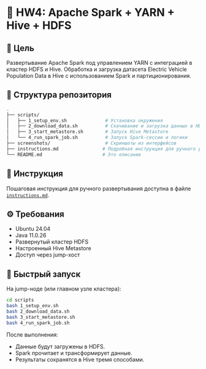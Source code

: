 # 🚀 HW4: Apache Spark + YARN + Hive + HDFS

## 📌 Цель

Развертывание Apache Spark под управлением YARN с интеграцией в кластер HDFS и Hive. Обработка и загрузка датасета Electric Vehicle Population Data в Hive с использованием Spark и партиционирования.

## 📁 Структура репозитория

```bash
.
├── scripts/
│   ├── 1_setup_env.sh              # Установка окружения
│   ├── 2_download_data.sh          # Скачивание и загрузка данных в HDFS
│   ├── 3_start_metastore.sh        # Запуск Hive Metastore
│   └── 4_run_spark_job.sh          # Запуск Spark-сессии и логики
├── screenshots/                    # Скриншоты из интерфейсов
├── instructions.md                # Подробная инструкция для ручного развертывания
└── README.md                      # Это описание
```

## 📘 Инструкция

Пошаговая инструкция для ручного развертывания доступна в файле [`instructions.md`](instructions.md).

## ⚙️ Требования

- Ubuntu 24.04
- Java 11.0.26
- Развернутый кластер HDFS
- Настроенный Hive Metastore
- Доступ через jump-хост

## 🚀 Быстрый запуск

На jump-ноде (или главном узле кластера):

```bash
cd scripts
bash 1_setup_env.sh
bash 2_download_data.sh
bash 3_start_metastore.sh
bash 4_run_spark_job.sh
```

После выполнения:
- Данные будут загружены в HDFS.
- Spark прочитает и трансформирует данные.
- Результаты сохранятся в Hive тремя способами.
